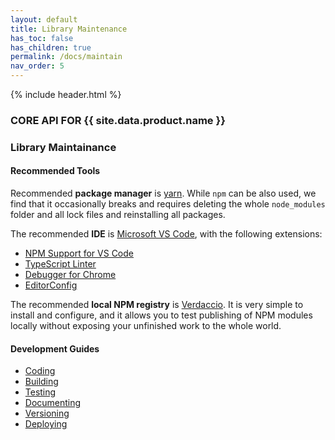 ```yaml
---
layout: default
title: Library Maintenance
has_toc: false
has_children: true
permalink: /docs/maintain
nav_order: 5
---
```

{% include header.html %}
### CORE API FOR {{ site.data.product.name }}

### Library Maintainance

#### Recommended Tools

Recommended **package manager** is [yarn](https://yarnpkg.com). While `npm` can be also used, we find that it occasionally breaks and requires deleting the whole `node_modules` folder and all lock files and reinstalling all packages.

The recommended **IDE** is [Microsoft VS Code](https://code.visualstudio.com/), with the following extensions:

* [NPM Support for VS Code](https://marketplace.visualstudio.com/items?itemName=eg2.vscode-npm-script)
* [TypeScript Linter](https://marketplace.visualstudio.com/items?itemName=ms-vscode.vscode-typescript-tslint-plugin)
* [Debugger for Chrome](https://marketplace.visualstudio.com/items?itemName=msjsdiag.debugger-for-chrome)
* [EditorConfig](https://marketplace.visualstudio.com/items?itemName=EditorConfig.EditorConfig)

The recommended **local NPM registry** is [Verdaccio](https://verdaccio.org/). It is very simple to install and configure, and it allows you to test publishing of NPM modules locally without exposing your unfinished work to the whole world.

#### Development Guides

* [Coding](code.md)
* [Building](build.md)
* [Testing](test.md)
* [Documenting](document.md)
* [Versioning](version.md)
* [Deploying](deploy.md)
